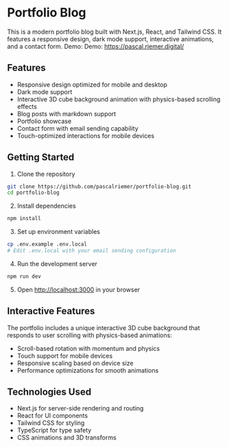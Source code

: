 # Portfolio Blog

This is a modern portfolio blog built with Next.js, React, and Tailwind CSS. It features a responsive design, dark mode support, interactive animations, and a contact form.
Demo: Demo: https://pascal.riemer.digital/ 

## Features

- Responsive design optimized for mobile and desktop
- Dark mode support
- Interactive 3D cube background animation with physics-based scrolling effects
- Blog posts with markdown support
- Portfolio showcase
- Contact form with email sending capability
- Touch-optimized interactions for mobile devices

## Getting Started

1. Clone the repository
```bash
git clone https://github.com/pascalriemer/portfolio-blog.git
cd portfolio-blog
```

2. Install dependencies
```bash
npm install
```

3. Set up environment variables
```bash
cp .env.example .env.local
# Edit .env.local with your email sending configuration
```

4. Run the development server
```bash
npm run dev
```

5. Open [http://localhost:3000](http://localhost:3000) in your browser

## Interactive Features

The portfolio includes a unique interactive 3D cube background that responds to user scrolling with physics-based animations:

- Scroll-based rotation with momentum and physics
- Touch support for mobile devices
- Responsive scaling based on device size
- Performance optimizations for smooth animations

## Technologies Used

- Next.js for server-side rendering and routing
- React for UI components
- Tailwind CSS for styling
- TypeScript for type safety
- CSS animations and 3D transforms 

